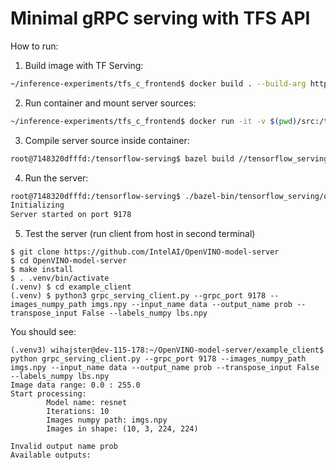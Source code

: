 
# Minimal gRPC serving with TFS API
How to run:

1. Build image with TF Serving:
```bash
~/inference-experiments/tfs_c_frontend$ docker build . --build-arg http_proxy=$http_proxy --build-arg https_proxy=$https_proxy -t cpp-experiments
```

2. Run container and mount server sources:
```bash
~/inference-experiments/tfs_c_frontend$ docker run -it -v $(pwd)/src:/tensorflow-serving/tensorflow_serving/ovms/:rw -p 9178:9178 -e "http_proxy=$http_proxy" -e "https_proxy=$https_proxy" cpp-experiments bash
```

3. Compile server source inside container:
```bash
root@7148320dfffd:/tensorflow-serving$ bazel build //tensorflow_serving/ovms:server_cc
```

4. Run the server:
```bash
root@7148320dfffd:/tensorflow-serving$ ./bazel-bin/tensorflow_serving/ovms/server_cc
Initializing
Server started on port 9178
```

5. Test the server (run client from host in second terminal)
```
$ git clone https://github.com/IntelAI/OpenVINO-model-server
$ cd OpenVINO-model-server
$ make install
$ . .venv/bin/activate
(.venv) $ cd example_client
(.venv) $ python3 grpc_serving_client.py --grpc_port 9178 --images_numpy_path imgs.npy --input_name data --output_name prob --transpose_input False --labels_numpy lbs.npy
```

You should see:  
  
```
(.venv3) wihajster@dev-115-178:~/OpenVINO-model-server/example_client$ python grpc_serving_client.py --grpc_port 9178 --images_numpy_path imgs.npy --input_name data --output_name prob --transpose_input False --labels_numpy lbs.npy
Image data range: 0.0 : 255.0
Start processing:
        Model name: resnet
        Iterations: 10
        Images numpy path: imgs.npy       
        Images in shape: (10, 3, 224, 224)

Invalid output name prob
Available outputs:
```
